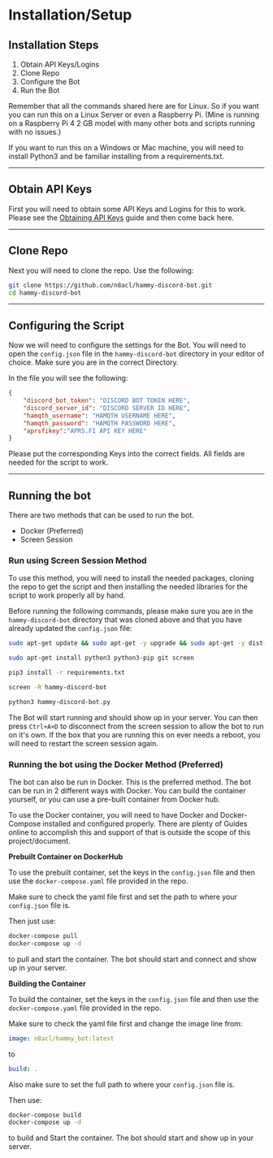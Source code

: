 # Installation/Setup

## Installation Steps
1. Obtain API Keys/Logins
2. Clone Repo
3. Configure the Bot
4. Run the Bot

Remember that all the commands shared here are for Linux. So if you want you can run this on a Linux Server or even a Raspberry Pi. (Mine is running on a Raspberry Pi 4 2 GB model with many other bots and scripts running with no issues.)

If you want to run this on a Windows or Mac machine, you will need to install Python3 and be familiar installing from a requirements.txt.

--- 

## Obtain API Keys

First you will need to obtain some API Keys and Logins for this to work. Please see the [Obtaining API Keys](https://n8acl.github.io/hammy-discord-bot/obtaining_api_keys) guide and then come back here.

---

## Clone Repo

Next you will need to clone the repo. Use the following:

```bash
git clone https://github.com/n8acl/hammy-discord-bot.git
cd hammy-discord-bot
```

---

## Configuring the Script

Now we will need to configure the settings for the Bot. You will need to open the ```config.json``` file in the ```hammy-discord-bot``` directory in your editor of choice. Make sure you are in the correct Directory.

In the file you will see the following:

```json
{
    "discord_bot_token": "DISCORD BOT TOKEN HERE",
    "discord_server_id": "DISCORD SERVER ID HERE",
    "hamqth_username": "HAMQTH USERNAME HERE",
    "hamqth_password": "HAMQTH PASSWORD HERE",
    "aprsfikey":"APRS.FI API KEY HERE"
}
```

Please put the corresponding Keys into the correct fields. All fields are needed for the script to work.

---

## Running the bot

There are two methods that can be used to run the bot.
* Docker (Preferred)
* Screen Session

### Run using Screen Session Method

To use this method, you will need to install the needed packages, cloning the repo to get the script and then installing the needed libraries for the script to work properly all by hand.

Before running the following commands, please make sure you are in the ```hammy-discord-bot``` directory that was cloned above and that you have already updated the ```config.json``` file:

```bash
sudo apt-get update && sudo apt-get -y upgrade && sudo apt-get -y dist-upgrade

sudo apt-get install python3 python3-pip git screen

pip3 install -r requirements.txt

screen -R hammy-discord-bot

python3 hammy-discord-bot.py
```

The Bot will start running and should show up in your server. You can then press ```Ctrl+A+D``` to disconnect from the screen session to allow the bot to run on it's own. If the box that you are running this on ever needs a reboot, you will need to restart the screen session again.

### Running the bot using the Docker Method (Preferred)

The bot can also be run in Docker. This is the preferred method. The bot can be run in 2 different ways with Docker. You can build the container yourself, or you can use a pre-built container from Docker hub.

To use the Docker container, you will need to have Docker and Docker-Compose installed and configured properly. There are plenty of Guides online to accomplish this and support of that is outside the scope of this project/document.

**Prebuilt Container on DockerHub**

To use the prebuilt container, set the keys in the ```config.json``` file and then use the ```docker-compose.yaml``` file provided in the repo.

Make sure to check the yaml file first and set the path to where your ```config.json``` file is. 

Then just use:

```bash
docker-compose pull
docker-compose up -d
```

to pull and start the container. The bot should start and connect and show up in your server.

**Building the Container**

To build the container, set the keys in the ```config.json``` file and then use the ```docker-compose.yaml``` file provided in the repo.

Make sure to check the yaml file first and change the image line from:

```yaml
image: n8acl/hammy_bot:latest
```

to

```yaml
build: .
```

Also make sure to set the full path to where your ```config.json``` file is. 

Then use:

```bash
docker-compose build
docker-compose up -d
```

to build and Start the container. The bot should start and show up in your server.